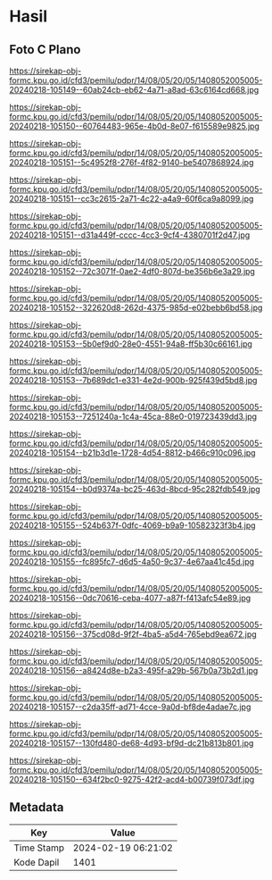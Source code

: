 # Hasil

## Foto C Plano

https://sirekap-obj-formc.kpu.go.id/cfd3/pemilu/pdpr/14/08/05/20/05/1408052005005-20240218-105149--60ab24cb-eb62-4a71-a8ad-63c6164cd668.jpg

https://sirekap-obj-formc.kpu.go.id/cfd3/pemilu/pdpr/14/08/05/20/05/1408052005005-20240218-105150--60764483-965e-4b0d-8e07-f615589e9825.jpg

https://sirekap-obj-formc.kpu.go.id/cfd3/pemilu/pdpr/14/08/05/20/05/1408052005005-20240218-105151--5c4952f8-276f-4f82-9140-be5407868924.jpg

https://sirekap-obj-formc.kpu.go.id/cfd3/pemilu/pdpr/14/08/05/20/05/1408052005005-20240218-105151--cc3c2615-2a71-4c22-a4a9-60f6ca9a8099.jpg

https://sirekap-obj-formc.kpu.go.id/cfd3/pemilu/pdpr/14/08/05/20/05/1408052005005-20240218-105151--d31a449f-cccc-4cc3-9cf4-4380701f2d47.jpg

https://sirekap-obj-formc.kpu.go.id/cfd3/pemilu/pdpr/14/08/05/20/05/1408052005005-20240218-105152--72c3071f-0ae2-4df0-807d-be356b6e3a29.jpg

https://sirekap-obj-formc.kpu.go.id/cfd3/pemilu/pdpr/14/08/05/20/05/1408052005005-20240218-105152--322620d8-262d-4375-985d-e02bebb6bd58.jpg

https://sirekap-obj-formc.kpu.go.id/cfd3/pemilu/pdpr/14/08/05/20/05/1408052005005-20240218-105153--5b0ef9d0-28e0-4551-94a8-ff5b30c66161.jpg

https://sirekap-obj-formc.kpu.go.id/cfd3/pemilu/pdpr/14/08/05/20/05/1408052005005-20240218-105153--7b689dc1-e331-4e2d-900b-925f439d5bd8.jpg

https://sirekap-obj-formc.kpu.go.id/cfd3/pemilu/pdpr/14/08/05/20/05/1408052005005-20240218-105153--7251240a-1c4a-45ca-88e0-019723439dd3.jpg

https://sirekap-obj-formc.kpu.go.id/cfd3/pemilu/pdpr/14/08/05/20/05/1408052005005-20240218-105154--b21b3d1e-1728-4d54-8812-b466c910c096.jpg

https://sirekap-obj-formc.kpu.go.id/cfd3/pemilu/pdpr/14/08/05/20/05/1408052005005-20240218-105154--b0d9374a-bc25-463d-8bcd-95c282fdb549.jpg

https://sirekap-obj-formc.kpu.go.id/cfd3/pemilu/pdpr/14/08/05/20/05/1408052005005-20240218-105155--524b637f-0dfc-4069-b9a9-10582323f3b4.jpg

https://sirekap-obj-formc.kpu.go.id/cfd3/pemilu/pdpr/14/08/05/20/05/1408052005005-20240218-105155--fc895fc7-d6d5-4a50-9c37-4e67aa41c45d.jpg

https://sirekap-obj-formc.kpu.go.id/cfd3/pemilu/pdpr/14/08/05/20/05/1408052005005-20240218-105156--0dc70616-ceba-4077-a87f-f413afc54e89.jpg

https://sirekap-obj-formc.kpu.go.id/cfd3/pemilu/pdpr/14/08/05/20/05/1408052005005-20240218-105156--375cd08d-9f2f-4ba5-a5d4-765ebd9ea672.jpg

https://sirekap-obj-formc.kpu.go.id/cfd3/pemilu/pdpr/14/08/05/20/05/1408052005005-20240218-105156--a8424d8e-b2a3-495f-a29b-567b0a73b2d1.jpg

https://sirekap-obj-formc.kpu.go.id/cfd3/pemilu/pdpr/14/08/05/20/05/1408052005005-20240218-105157--c2da35ff-ad71-4cce-9a0d-bf8de4adae7c.jpg

https://sirekap-obj-formc.kpu.go.id/cfd3/pemilu/pdpr/14/08/05/20/05/1408052005005-20240218-105157--130fd480-de68-4d93-bf9d-dc21b813b801.jpg

https://sirekap-obj-formc.kpu.go.id/cfd3/pemilu/pdpr/14/08/05/20/05/1408052005005-20240218-105150--634f2bc0-9275-42f2-acd4-b00739f073df.jpg


## Metadata

| Key        | Value               |
| ---------- | ------------------- |
| Time Stamp | 2024-02-19 06:21:02 |
| Kode Dapil | 1401                |



